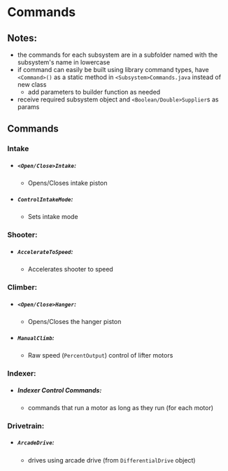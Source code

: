 # Commands
## Notes:
- the commands for each subsystem are in a subfolder named with the subsystem's name in lowercase
- if command can easily be built using library command types,
    have `<Command>()` as a static method in `<Subsystem>Commands.java`
    instead of new class
    - add parameters to builder function as needed
- receive required subsystem object and `<Boolean/Double>Supplier`s as params
## Commands

### Intake
- ##### `<Open/Close>Intake`: 
    - Opens/Closes intake piston 
- ##### `ControlIntakeMode`: 
    - Sets intake mode
    
### Shooter:
- ##### `AccelerateToSpeed`: 
    - Accelerates shooter to speed

### Climber:
- ##### `<Open/Close>Hanger`:
    - Opens/Closes the hanger piston
- ##### `ManualClimb`: 
    - Raw speed (`PercentOutput`) control of lifter motors

### Indexer:
- ##### Indexer Control Commands:
    - commands that run a motor as long as they run (for each motor)
    
### Drivetrain:
- ##### `ArcadeDrive`:
    - drives using arcade drive (from `DifferentialDrive` object)